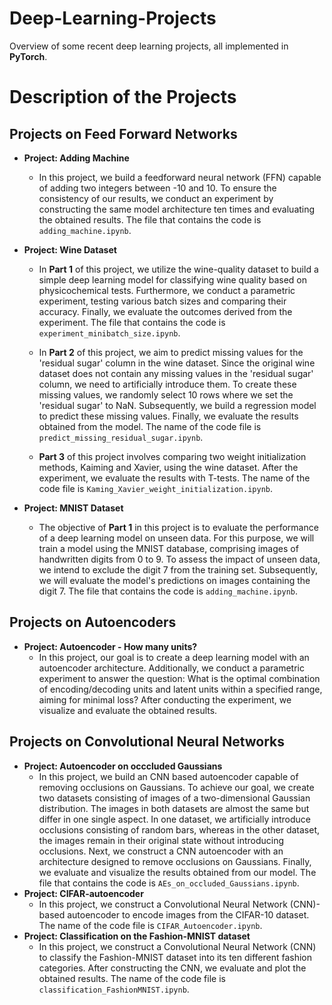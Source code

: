 # Deep-Learning-Projects
Overview of some recent deep learning projects, all implemented in **PyTorch**.


# Description of the Projects

## Projects on Feed Forward Networks

- **Project: Adding Machine**
  + In this project, we build a feedforward neural network (FFN) capable of adding two integers between -10 and 10. To ensure the consistency of our results, we conduct an experiment by constructing the same model architecture ten times and evaluating the obtained results. The file that contains the code is  ``adding_machine.ipynb``.

      
- **Project: Wine Dataset**
    +  In **Part 1** of this project, we utilize the wine-quality dataset to build a simple deep learning model for classifying wine quality based on physicochemical tests. Furthermore, we conduct a parametric experiment, testing various batch sizes and comparing their accuracy. Finally, we evaluate the outcomes derived from the experiment. The file that contains the code is ``experiment_minibatch_size.ipynb``.
       
    +  In **Part 2** of this project, we aim to predict missing values for the 'residual sugar' column in the wine dataset. Since the original wine dataset does not contain any missing values in the 'residual sugar' column, we need to artificially introduce them. To create these missing values, we randomly select 10 rows where we set the 'residual sugar' to NaN. Subsequently, we build a regression model to predict these missing values. Finally, we evaluate the results obtained from the model. The name of the code file is ``predict_missing_residual_sugar.ipynb``.
      
    +  **Part 3** of this project involves comparing two weight initialization methods, Kaiming and Xavier, using the wine dataset. After the experiment, we evaluate the results with T-tests. The name of the code file is ``Kaming_Xavier_weight_initialization.ipynb``.
 

- **Project: MNIST Dataset**
   + The objective of **Part 1** in this project is to evaluate the performance of a deep learning model on unseen data. For this purpose, we will train a model using the MNIST database, comprising images of handwritten digits from 0 to 9. To assess the impact of unseen data, we intend to exclude the digit 7 from the training set. Subsequently, we will evaluate the model's predictions on images containing the digit 7. The file that contains the code is ``adding_machine.ipynb``.
 
## Projects on Autoencoders

- **Project: Autoencoder - How many units?**
  +  In this project, our goal is to create a deep learning model with an autoencoder architecture. Additionally, we conduct a parametric experiment to answer the question: What is the optimal combination of encoding/decoding units and latent units within a specified range, aiming for minimal loss? After conducting the experiment, we visualize and evaluate the obtained results.

## Projects on Convolutional Neural Networks
- **Project: Autoencoder on occcluded Gaussians**
  +  In this project, we build an CNN based autoencoder capable of removing occlusions on Gaussians. To achieve our goal, we create two datasets consisting of images of a two-dimensional Gaussian distribution. The images in both datasets are almost the same but differ in one single aspect. In one dataset, we artificially introduce occlusions consisting of random bars, whereas in the other dataset, the images remain in their original state without introducing occlusions. Next, we construct a CNN autoencoder with an architecture designed to remove occlusions on Gaussians. Finally, we evaluate and visualize the results obtained from our model. The file that contains the code is ``AEs_on_occluded_Gaussians.ipynb``.
- **Project: CIFAR-autoencoder**
  + In this project, we construct a Convolutional Neural Network (CNN)-based autoencoder to encode images from the CIFAR-10 dataset. The name of the code file is `CIFAR_Autoencoder.ipynb`.
- **Project: Classification on the Fashion-MNIST dataset**
  + In this project, we construct a Convolutional Neural Network (CNN) to classify the Fashion-MNIST dataset into its ten different fashion categories. After constructing the CNN, we evaluate and plot the obtained results. The name of the code file is `classification_FashionMNIST.ipynb`.

  

